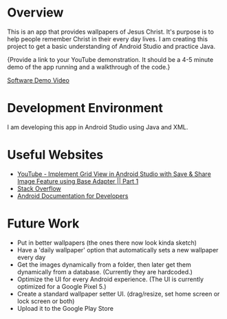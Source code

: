 # Overview

This is an app that provides wallpapers of Jesus Christ. It's purpose is to help people remember Christ in their every day lives. I am creating this project to get a basic understanding of Android Studio and practice Java. 

{Provide a link to your YouTube demonstration.  It should be a 4-5 minute demo of the app running and a walkthrough of the code.}

[Software Demo Video](http://youtube.link.goes.here)

# Development Environment

I am developing this app in Android Studio using Java and XML.

# Useful Websites

* [YouTube - Implement Grid View in Android Studio with Save & Share Image Feature using Base Adapter || Part 1](https://www.youtube.com/watch?v=XSlvGizGxEs)
* [Stack Overflow](https://stackoverflow.com/)
* [Android Documentation for Developers](https://developer.android.com/docs)

# Future Work

* Put in better wallpapers (the ones there now look kinda sketch)
* Have a 'daily wallpaper' option that automatically sets a new wallpaper every day
* Get the images dynamically from a folder, then later get them dynamically from a database. (Currently they are hardcoded.)
* Optimize the UI for every Android experience. (The UI is currently optimized for a Google Pixel 5.)
* Create a standard wallpaper setter UI. (drag/resize, set home screen or lock screen or both)
* Upload it to the Google Play Store
